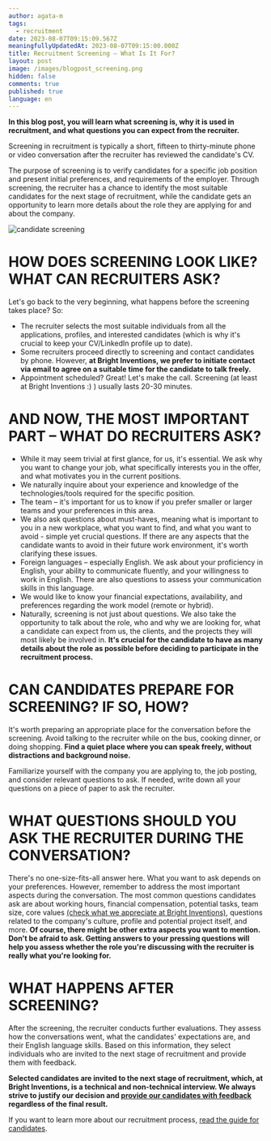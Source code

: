 ```yaml
---
author: agata-m
tags:
  - recruitment
date: 2023-08-07T09:15:09.567Z
meaningfullyUpdatedAt: 2023-08-07T09:15:00.000Z
title: Recruitment Screening – What Is It For?
layout: post
image: /images/blogpost_screening.png
hidden: false
comments: true
published: true
language: en
---
```

**In this blog post, you will learn what screening is, why it is used in recruitment, and what questions you can expect from the recruiter.**

Screening in recruitment is typically a short, fifteen to thirty-minute phone or video conversation after the recruiter has reviewed the candidate's CV.

The purpose of screening is to verify candidates for a specific job position and present initial preferences, and requirements of the employer. Through screening, the recruiter has a chance to identify the most suitable candidates for the next stage of recruitment, while the candidate gets an opportunity to learn more details about the role they are applying for and about the company.

<div class="image"><img src="/images/blogpost_screening.png" alt="candidate screening" title="candidate screening"  /> </div>

# **HOW DOES SCREENING LOOK LIKE? WHAT CAN RECRUITERS ASK?**

Let's go back to the very beginning, what happens before the screening takes place? So:

* The recruiter selects the most suitable individuals from all the applications, profiles, and interested candidates (which is why it's crucial to keep your CV/LinkedIn profile up to date).
* Some recruiters proceed directly to screening and contact candidates by phone. However, **at Bright Inventions, we prefer to initiate contact via email to agree on a suitable time for the candidate to talk freely.**
* Appointment scheduled? Great! Let's make the call. Screening (at least at Bright Inventions :) ) usually lasts 20-30 minutes.

<GiphyEmbed url='https://giphy.com/gifs/power-starz-season6-episode608-SqNE1fCLfFNlEZXice' />

# **AND NOW, THE MOST IMPORTANT PART – WHAT DO RECRUITERS ASK?**

* While it may seem trivial at first glance, for us, it's essential. We ask why you want to change your job, what specifically interests you in the offer, and what motivates you in the current positions.
* We naturally inquire about your experience and knowledge of the technologies/tools required for the specific position.
* The team – it's important for us to know if you prefer smaller or larger teams and your preferences in this area.
* We also ask questions about must-haves, meaning what is important to you in a new workplace, what you want to find, and what you want to avoid - simple yet crucial questions. If there are any aspects that the candidate wants to avoid in their future work environment, it's worth clarifying these issues.
* Foreign languages – especially English. We ask about your proficiency in English, your ability to communicate fluently, and your willingness to work in English. There are also questions to assess your communication skills in this language.
* We would like to know your financial expectations, availability, and preferences regarding the work model (remote or hybrid).
* Naturally, screening is not just about questions. We also take the opportunity to talk about the role, who and why we are looking for, what a candidate can expect from us, the clients, and the projects they will most likely be involved in. **It's crucial for the candidate to have as many details about the role as possible before deciding to participate in the recruitment process.**

# **CAN CANDIDATES PREPARE FOR SCREENING? IF SO, HOW?**

It's worth preparing an appropriate place for the conversation before the screening. Avoid talking to the recruiter while on the bus, cooking dinner, or doing shopping. **Find a quiet place where you can speak freely, without distractions and background noise.**

Familiarize yourself with the company you are applying to, the job posting, and consider relevant questions to ask. If needed, write down all your questions on a piece of paper to ask the recruiter.

# **WHAT QUESTIONS SHOULD YOU ASK THE RECRUITER DURING THE CONVERSATION?**

There's no one-size-fits-all answer here. What you want to ask depends on your preferences. However, remember to address the most important aspects during the conversation. The most common questions candidates ask are about working hours, financial compensation, potential tasks, team size, core values [(check what we appreciate at Bright Inventions)](https://brightinventions.pl/about-us/#core-values), questions related to the company's culture, profile and potential project itself, and more. **Of course, there might be other extra aspects you want to mention. Don't be afraid to ask. Getting answers to your pressing questions will help you assess whether the role you're discussing with the recruiter is really what you're looking for.**

# **WHAT HAPPENS AFTER SCREENING?**

After the screening, the recruiter conducts further evaluations. They assess how the conversations went, what the candidates' expectations are, and their English language skills. Based on this information, they select individuals who are invited to the next stage of recruitment and provide them with feedback. 

**Selected candidates are invited to the next stage of recruitment, which, at Bright Inventions, is a technical and non-technical interview. We always strive to justify our decision and [provide our candidates with feedback](https://brightinventions.pl/blog/the-importance-of-feedback-in-bright-recruitment-process/) regardless of the final result.** 

If you want to learn more about our recruitment process, [read the guide for candidates](https://brightinventions.pl/blog/how-to-start-working-at-bright-inventions-a-quick-guide-for-candidates/).